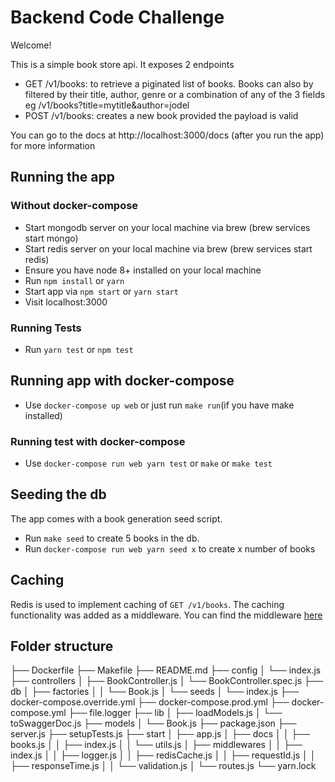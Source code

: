 # Backend Code Challenge

Welcome!

This is a simple book store api. It exposes 2 endpoints

* GET /v1/books: to retrieve a piginated list of books. Books can also by
  filtered by their title, author, genre or a combination of any of the 3 fields
  eg /v1/books?title=mytitle&author=jodel
* POST /v1/books: creates a new book provided the payload is valid

You can go to the docs at http://localhost:3000/docs (after you run the app) for
more information

## Running the app

### Without docker-compose

* Start mongodb server on your local machine via brew (brew services start
  mongo)
* Start redis server on your local machine via brew (brew services start redis)
* Ensure you have node 8+ installed on your local machine
* Run `npm install` or `yarn`
* Start app via `npm start` or `yarn start`
* Visit localhost:3000

### Running Tests

* Run `yarn test` or `npm test`

## Running app with docker-compose

* Use `docker-compose up web` or just run `make run`(if you have make installed)

### Running test with docker-compose

* Use `docker-compose run web yarn test` or `make` or `make test`

## Seeding the db

The app comes with a book generation seed script.

* Run `make seed` to create 5 books in the db.
* Run `docker-compose run web yarn seed x` to create x number of books

## Caching

Redis is used to implement caching of `GET /v1/books`. The caching functionality
was added as a middleware. You can find the middleware
[here](/start/middlewares/redisCache.js)

## Folder structure

├── Dockerfile
├── Makefile
├── README.md
├── config
│ └── index.js
├── controllers
│ ├── BookController.js
│ └── BookController.spec.js
├── db
│ ├── factories
│ │ └── Book.js
│ └── seeds
│ └── index.js
├── docker-compose.override.yml
├── docker-compose.prod.yml
├── docker-compose.yml
├── file.logger
├── lib
│ ├── loadModels.js
│ └── toSwaggerDoc.js
├── models
│ └── Book.js
├── package.json
├── server.js
├── setupTests.js
├── start
│ ├── app.js
│ ├── docs
│ │ ├── books.js
│ │ ├── index.js
│ │ └── utils.js
│ ├── middlewares
│ │ ├── index.js
│ │ ├── logger.js
│ │ ├── redisCache.js
│ │ ├── requestId.js
│ │ ├── responseTime.js
│ │ └── validation.js
│ └── routes.js
└── yarn.lock
